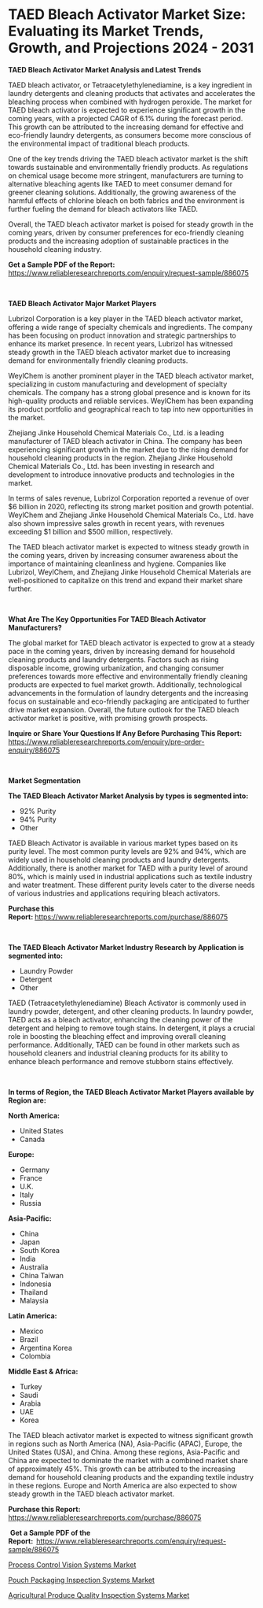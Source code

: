 <p><h1>TAED Bleach Activator Market Size: Evaluating its Market Trends, Growth, and Projections 2024 - 2031</h1></p><p><strong>TAED Bleach Activator Market Analysis and Latest Trends</strong></p>
<p><p>TAED bleach activator, or Tetraacetylethylenediamine, is a key ingredient in laundry detergents and cleaning products that activates and accelerates the bleaching process when combined with hydrogen peroxide. The market for TAED bleach activator is expected to experience significant growth in the coming years, with a projected CAGR of 6.1% during the forecast period. This growth can be attributed to the increasing demand for effective and eco-friendly laundry detergents, as consumers become more conscious of the environmental impact of traditional bleach products.</p><p>One of the key trends driving the TAED bleach activator market is the shift towards sustainable and environmentally friendly products. As regulations on chemical usage become more stringent, manufacturers are turning to alternative bleaching agents like TAED to meet consumer demand for greener cleaning solutions. Additionally, the growing awareness of the harmful effects of chlorine bleach on both fabrics and the environment is further fueling the demand for bleach activators like TAED.</p><p>Overall, the TAED bleach activator market is poised for steady growth in the coming years, driven by consumer preferences for eco-friendly cleaning products and the increasing adoption of sustainable practices in the household cleaning industry.</p></p>
<p><strong>Get a Sample PDF of the Report:&nbsp;</strong> <a href="https://www.reliableresearchreports.com/enquiry/request-sample/886075">https://www.reliableresearchreports.com/enquiry/request-sample/886075</a></p>
<p>&nbsp;</p>
<p><strong>TAED Bleach Activator Major Market Players</strong></p>
<p><p>Lubrizol Corporation is a key player in the TAED bleach activator market, offering a wide range of specialty chemicals and ingredients. The company has been focusing on product innovation and strategic partnerships to enhance its market presence. In recent years, Lubrizol has witnessed steady growth in the TAED bleach activator market due to increasing demand for environmentally friendly cleaning products.</p><p>WeylChem is another prominent player in the TAED bleach activator market, specializing in custom manufacturing and development of specialty chemicals. The company has a strong global presence and is known for its high-quality products and reliable services. WeylChem has been expanding its product portfolio and geographical reach to tap into new opportunities in the market.</p><p>Zhejiang Jinke Household Chemical Materials Co., Ltd. is a leading manufacturer of TAED bleach activator in China. The company has been experiencing significant growth in the market due to the rising demand for household cleaning products in the region. Zhejiang Jinke Household Chemical Materials Co., Ltd. has been investing in research and development to introduce innovative products and technologies in the market.</p><p>In terms of sales revenue, Lubrizol Corporation reported a revenue of over $6 billion in 2020, reflecting its strong market position and growth potential. WeylChem and Zhejiang Jinke Household Chemical Materials Co., Ltd. have also shown impressive sales growth in recent years, with revenues exceeding $1 billion and $500 million, respectively.</p><p>The TAED bleach activator market is expected to witness steady growth in the coming years, driven by increasing consumer awareness about the importance of maintaining cleanliness and hygiene. Companies like Lubrizol, WeylChem, and Zhejiang Jinke Household Chemical Materials are well-positioned to capitalize on this trend and expand their market share further.</p></p>
<p>&nbsp;</p>
<p><strong>What Are The Key Opportunities For TAED Bleach Activator Manufacturers?</strong></p>
<p><p>The global market for TAED bleach activator is expected to grow at a steady pace in the coming years, driven by increasing demand for household cleaning products and laundry detergents. Factors such as rising disposable income, growing urbanization, and changing consumer preferences towards more effective and environmentally friendly cleaning products are expected to fuel market growth. Additionally, technological advancements in the formulation of laundry detergents and the increasing focus on sustainable and eco-friendly packaging are anticipated to further drive market expansion. Overall, the future outlook for the TAED bleach activator market is positive, with promising growth prospects.</p></p>
<p><strong>Inquire or Share Your Questions If Any Before Purchasing This Report:</strong> <a href="https://www.reliableresearchreports.com/enquiry/pre-order-enquiry/886075">https://www.reliableresearchreports.com/enquiry/pre-order-enquiry/886075</a></p>
<p>&nbsp;</p>
<p><strong>Market Segmentation</strong></p>
<p><strong>The TAED Bleach Activator Market Analysis by types is segmented into:</strong></p>
<p><ul><li>92% Purity</li><li>94% Purity</li><li>Other</li></ul></p>
<p><p>TAED Bleach Activator is available in various market types based on its purity level. The most common purity levels are 92% and 94%, which are widely used in household cleaning products and laundry detergents. Additionally, there is another market for TAED with a purity level of around 80%, which is mainly used in industrial applications such as textile industry and water treatment. These different purity levels cater to the diverse needs of various industries and applications requiring bleach activators.</p></p>
<p><strong>Purchase this Report:&nbsp;</strong><a href="https://www.reliableresearchreports.com/purchase/886075">https://www.reliableresearchreports.com/purchase/886075</a></p>
<p>&nbsp;</p>
<p><strong>The TAED Bleach Activator Market Industry Research by Application is segmented into:</strong></p>
<p><ul><li>Laundry Powder</li><li>Detergent</li><li>Other</li></ul></p>
<p><p>TAED (Tetraacetylethylenediamine) Bleach Activator is commonly used in laundry powder, detergent, and other cleaning products. In laundry powder, TAED acts as a bleach activator, enhancing the cleaning power of the detergent and helping to remove tough stains. In detergent, it plays a crucial role in boosting the bleaching effect and improving overall cleaning performance. Additionally, TAED can be found in other markets such as household cleaners and industrial cleaning products for its ability to enhance bleach performance and remove stubborn stains effectively.</p></p>
<p>&nbsp;</p>
<p><strong>In terms of Region, the TAED Bleach Activator Market Players available by Region are:</strong></p>
<p>
    <p> <strong> North America: </strong>
        <ul>
            <li>United States</li>
            <li>Canada</li>
        </ul>
        </p> 
    <p> <strong> Europe: </strong>
        <ul>
            <li>Germany</li>
            <li>France</li>
            <li>U.K.</li>
            <li>Italy</li>
            <li>Russia</li>
        </ul>
        </p> 
    <p> <strong> Asia-Pacific: </strong>
        <ul>
            <li>China</li>
            <li>Japan</li>
            <li>South Korea</li>
            <li>India</li>
            <li>Australia</li>
            <li>China Taiwan</li>
            <li>Indonesia</li>
            <li>Thailand</li>
            <li>Malaysia</li>
        </ul>
        </p> 
    <p> <strong> Latin America: </strong>
        <ul>
            <li>Mexico</li>
            <li>Brazil</li>
            <li>Argentina Korea</li>
            <li>Colombia</li>
        </ul>
        </p> 
    <p> <strong> Middle East & Africa: </strong>
        <ul>
            <li>Turkey</li>
            <li>Saudi</li>
            <li>Arabia</li>
            <li>UAE</li>
            <li>Korea</li>
        </ul>
    </p>
    </p>
<p><p>The TAED bleach activator market is expected to witness significant growth in regions such as North America (NA), Asia-Pacific (APAC), Europe, the United States (USA), and China. Among these regions, Asia-Pacific and China are expected to dominate the market with a combined market share of approximately 45%. This growth can be attributed to the increasing demand for household cleaning products and the expanding textile industry in these regions. Europe and North America are also expected to show steady growth in the TAED bleach activator market.</p></p>
<p><strong>Purchase this Report: </strong><a href="https://www.reliableresearchreports.com/purchase/886075">https://www.reliableresearchreports.com/purchase/886075</a></p>
<p>&nbsp;<strong>Get a Sample PDF of the Report:&nbsp;&nbsp;</strong><a href="https://www.reliableresearchreports.com/enquiry/request-sample/886075">https://www.reliableresearchreports.com/enquiry/request-sample/886075</a></p>
<p><strong></strong></p>
<p><p><a href="https://view.publitas.com/reportprime-1/process-control-vision-systems-market-research-report-unlocks-analysis-on-the-market-financial-status-market-size-and-market-revenue-upto-2030/">Process Control Vision Systems Market</a></p><p><a href="https://view.publitas.com/reportprime-1/pouch-packaging-inspection-systems-market-size-growth-outlook-from-2023-to-2030-projecting-at-markets-trends-analysis-by-application-regional-outlook-and-revenue/">Pouch Packaging Inspection Systems Market</a></p><p><a href="https://view.publitas.com/reportprime-1/agricultural-produce-quality-inspection-systems-market-with-the-goal-of-estimating-the-market-size-and-future-growth-potential-of-various-market-segments-based-on-component-applications-end-user-and-region/">Agricultural Produce Quality Inspection Systems Market</a></p></p>